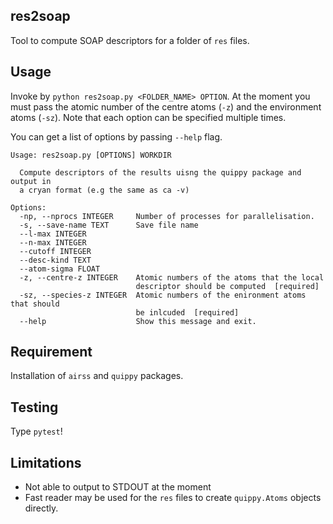 res2soap
--------

Tool to compute SOAP descriptors for a folder of `res` files.

Usage
-----

Invoke by `python res2soap.py <FOLDER_NAME> OPTION`. At the moment you must pass the 
atomic number of the centre atoms (`-z`) and the environment atoms (`-sz`). Note that
each option can be specified multiple times.

You can get a list of options by passing `--help` flag.

```text
Usage: res2soap.py [OPTIONS] WORKDIR

  Compute descriptors of the results uisng the quippy package and output in
  a cryan format (e.g the same as ca -v)

Options:
  -np, --nprocs INTEGER     Number of processes for parallelisation.
  -s, --save-name TEXT      Save file name
  --l-max INTEGER
  --n-max INTEGER
  --cutoff INTEGER
  --desc-kind TEXT
  --atom-sigma FLOAT
  -z, --centre-z INTEGER    Atomic numbers of the atoms that the local
                            descriptor should be computed  [required]
  -sz, --species-z INTEGER  Atomic numbers of the enironment atoms that should
                            be inlcuded  [required]
  --help                    Show this message and exit.
```


Requirement
------------

Installation of `airss` and `quippy` packages.


Testing
-------

Type `pytest`!

Limitations
-----------

* Not able to output to STDOUT at the moment
* Fast reader may be used for the `res` files to create `quippy.Atoms` objects directly.


